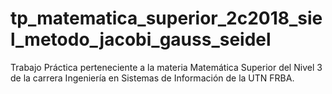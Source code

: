 # tp_matematica_superior_2c2018_siel_metodo_jacobi_gauss_seidel
Trabajo Práctica perteneciente a la materia Matemática Superior del Nivel 3 de la carrera Ingeniería en Sistemas de Información de la UTN FRBA. 
